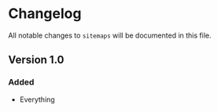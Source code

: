 # Changelog

All notable changes to `sitemaps` will be documented in this file.

## Version 1.0

### Added
- Everything

